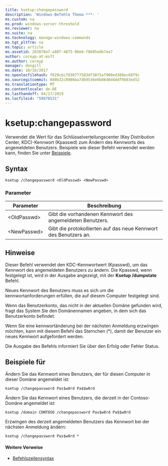```yaml
---
title: ksetup:changepassword
description: 'Windows-Befehle Thema ***- '
ms.custom: na
ms.prod: windows-server-threshold
ms.reviewer: na
ms.suite: na
ms.technology: manage-windows-commands
ms.tgt_pltfrm: na
ms.topic: article
ms.assetid: 283078e7-a88f-4875-90e6-f8605e6b7ea7
author: coreyp-at-msft
ms.author: coreyp
manager: dongill
ms.date: 10/16/2017
ms.openlocfilehash: f629c6c7930777583df38f5af900ed380ec60f9c
ms.sourcegitcommit: 0d0b32c8986ba7db9536e0b8648d4ddf9b03e452
ms.translationtype: MT
ms.contentlocale: de-DE
ms.lasthandoff: 04/17/2019
ms.locfileid: "59878531"
---
```

# <a name="ksetupchangepassword"></a>ksetup:changepassword



Verwendet die Wert für das Schlüsselverteilungscenter (Key Distribution Center, KDC)-Kennwort (Kpasswd) zum Ändern des Kennworts des angemeldeten Benutzers. Beispiele wie dieser Befehl verwendet werden kann, finden Sie unter [Beispiele](#BKMK_Examples).

## <a name="syntax"></a>Syntax

```
ksetup /changepassword <OldPasswd> <NewPasswd>
```

### <a name="parameters"></a>Parameter

|Parameter|Beschreibung|
|---------|-----------|
|\<OldPasswd>|Gibt die vorhandenen Kennwort des angemeldeten Benutzers.|
|\<NewPasswd>|Gibt die protokollierten auf das neue Kennwort des Benutzers an.|

## <a name="remarks"></a>Hinweise

Dieser Befehl verwendet den KDC-Kennwortwert (Kpasswd), um das Kennwort des angemeldeten Benutzers zu ändern. Die Kpasswd, wenn festgelegt ist, wird in der Ausgabe angezeigt, mit der **Ksetup /dumpstate** Befehl.

Neues Kennwort des Benutzers muss es sich um die kennwortanforderungen erfüllen, die auf diesem Computer festgelegt sind.

Wenn das Benutzerkonto, das nicht in der aktuellen Domäne gefunden wird, fragt das System Sie den Domänennamen angeben, in dem sich das Benutzerkonto befindet.

Wenn Sie eine kennwortänderung bei der nächsten Anmeldung erzwingen möchten, kann mit diesem Befehl das Sternchen (*), damit der Benutzer ein neues Kennwort aufgefordert werden.

Die Ausgabe des Befehls informiert Sie über den Erfolg oder Fehler Status.

## <a name="BKMK_Examples"></a>Beispiele für

Ändern Sie das Kennwort eines Benutzers, der für diesen Computer in dieser Domäne angemeldet ist:
```
ksetup /changepassword Pas$w0rd Pa$$w0rd
```
Ändern Sie das Kennwort eines Benutzers, die derzeit in der Contoso-Domäne angemeldet ist:
```
ksetup /domain CONTOSO /changepassword Pas$w0rd Pa$$w0rd
```
Erzwingen des derzeit angemeldeten Benutzers das Kennwort bei der nächsten Anmeldung ändern:
```
ksetup /changepassword Pas$w0rd *
```

#### <a name="additional-references"></a>Weitere Verweise

-   [Befehlszeilensyntax](command-line-syntax-key.md)